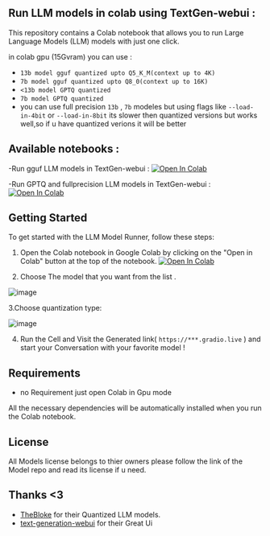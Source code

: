 ## Run LLM models in  colab using TextGen-webui  :  

This repository contains a Colab notebook  that allows you to run Large Language Models (LLM) models with just one click.

in colab gpu (15Gvram) you can use :
- `13b model gguf quantized upto Q5_K_M(context up to 4K)`
- `7b model gguf quantized upto Q8_0(context up to 16K)`
- `<13b model GPTQ quantized` 
- `7b model GPTQ quantized` 
- you can use full precision `13b` , `7b` modeles but using flags like `--load-in-4bit` or `--load-in-8bit`  its slower then quantized versions but works well,so if u have quantized verions it will be better

## Available notebooks :
-Run gguf LLM models in TextGen-webui :  <a target="_blank" href="https://colab.research.google.com/github/seyf1elislam/LocalLLM_OneClick_Colab/blob/main/Run_gguf_LLM_models_in_TextGen_webui.ipynb"><img src="https://colab.research.google.com/assets/colab-badge.svg" alt="Open In Colab"/></a>

-Run GPTQ and fullprecision LLM models in TextGen-webui : <a target="_blank" href="https://colab.research.google.com/github/seyf1elislam/LocalLLM_OneClick_Colab/blob/main/Run_GPTQ_and_fullprecision_LLM_models_in_TextGen_webui.ipynb"><img src="https://colab.research.google.com/assets/colab-badge.svg" alt="Open In Colab"/></a>


## Getting Started

To get started with the LLM Model Runner, follow these steps:

1. Open the Colab notebook in Google Colab by clicking on the "Open in Colab" button at the top of the notebook.
<a target="_blank" href="https://colab.research.google.com/github/seyf1elislam/LocalLLM_OneClick_Colab/blob/main/Run_gguf_LLM_models_in_TextGen_webui.ipynb"><img src="https://colab.research.google.com/assets/colab-badge.svg" alt="Open In Colab"/></a>

2. Choose The  model that you want from the list .

![image](https://github.com/seyf1elislam/LocalLLM_OneClick_Colab/assets/40665383/7b1186a3-55dc-46c3-9d71-c7886537b88e)

3.Choose quantization type:

![image](https://github.com/seyf1elislam/LocalLLM_OneClick_Colab/assets/40665383/bf912e18-5300-4880-b430-21b0e62d9c85)


4. Run the Cell and Visit the Generated link( `https://***.gradio.live` ) and start your Conversation with your favorite model !

## Requirements
- no Requirement just open Colab in Gpu mode

All the necessary dependencies will be automatically installed when you run the Colab notebook.


## License

All  Models license belongs to thier owners please follow the link of the Model repo and read its license if u need.

## Thanks <3 
- [TheBloke](https://huggingface.co/TheBloke) for their Quantized LLM models.
- [text-generation-webui](https://github.com/oobabooga/text-generation-webui) for their Great Ui 
